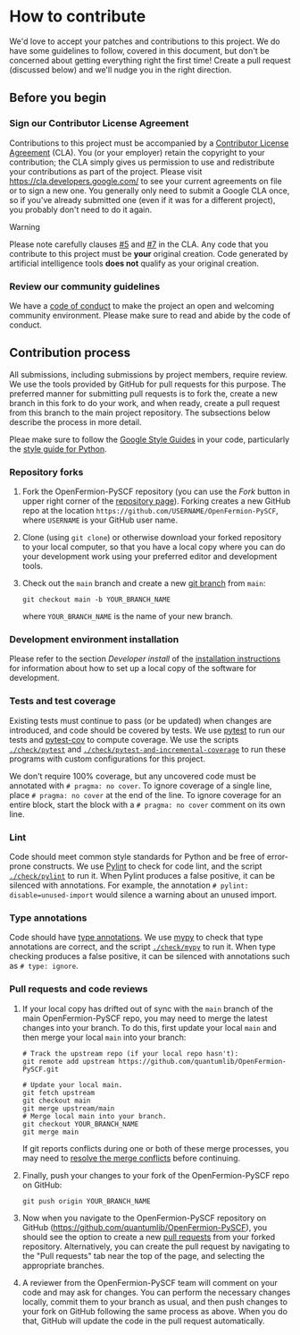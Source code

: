 # How to contribute

We'd love to accept your patches and contributions to this project. We do have
some guidelines to follow, covered in this document, but don't be concerned
about getting everything right the first time! Create a pull request (discussed
below) and we'll nudge you in the right direction.

## Before you begin

### Sign our Contributor License Agreement

Contributions to this project must be accompanied by a [Contributor License
Agreement](https://cla.developers.google.com/about) (CLA). You (or your
employer) retain the copyright to your contribution; the CLA simply gives us
permission to use and redistribute your contributions as part of the project.
Please visit https://cla.developers.google.com/ to see your current agreements
on file or to sign a new one. You generally only need to submit a Google CLA
once, so if you've already submitted one (even if it was for a different
project), you probably don't need to do it again.

> [!WARNING]
> Please note carefully clauses [#5](https://cla.developers.google.com/about/google-corporate#:~:text=You%20represent%20that%20each%20of%20Your%20Contributions%20is%20Your%20original%20creation)
> and [#7](https://cla.developers.google.com/about/google-corporate#:~:text=Should%20You%20wish%20to%20submit%20work%20that%20is%20not%20Your%20original%20creation%2C%20You%20may%20submit%20it%20to%20Google%20separately)
> in the CLA. Any code that you contribute to this project must be **your**
> original creation. Code generated by artificial intelligence tools **does
> not** qualify as your original creation.

### Review our community guidelines

We have a [code of conduct](CODE_OF_CONDUCT.md) to make the project an open and
welcoming community environment. Please make sure to read and abide by the code
of conduct.

## Contribution process

All submissions, including submissions by project members, require review. We
use the tools provided by GitHub for pull requests for this purpose. The
preferred manner for submitting pull requests is to fork the, create a new
branch in this fork to do your work, and when ready, create a pull request from
this branch to the main project repository. The subsections below describe the
process in more detail.

Pleae make sure to follow the [Google Style
Guides](https://google.github.io/styleguide/) in your code, particularly the
[style guide for Python](https://google.github.io/styleguide/pyguide.html).

### Repository forks

1.  Fork the OpenFermion-PySCF repository (you can use the _Fork_ button in
    upper right corner of the [repository
    page](https://github.com/quantumlib/OpenFermion-PySCF)). Forking creates a
    new GitHub repo at the location
    `https://github.com/USERNAME/OpenFermion-PySCF`, where `USERNAME` is your
    GitHub user name.

1.  Clone (using `git clone`) or otherwise download your forked repository to
    your local computer, so that you have a local copy where you can do your
    development work using your preferred editor and development tools.

1.  Check out the `main` branch and create a new [git
    branch](https://git-scm.com/book/en/v2/Git-Branching-Branches-in-a-Nutshell)
    from `main`:

    ```shell
    git checkout main -b YOUR_BRANCH_NAME
    ```

    where `YOUR_BRANCH_NAME` is the name of your new branch.

### Development environment installation

Please refer to the section _Developer install_ of the [installation
instructions](docs/install.md) for information about how to set up a local copy
of the software for development.

### Tests and test coverage

Existing tests must continue to pass (or be updated) when changes are
introduced, and code should be covered by tests. We use
[pytest](https://docs.pytest.org) to run our tests and
[pytest-cov](https://pytest-cov.readthedocs.io) to compute coverage. We use the
scripts [`./check/pytest`](./check/pytest) and
[`./check/pytest-and-incremental-coverage`](./check/pytest-and-incremental-coverage)
to run these programs with custom configurations for this project.

We don't require 100% coverage, but any uncovered code must be annotated with `#
pragma: no cover`. To ignore coverage of a single line, place `# pragma: no
cover` at the end of the line. To ignore coverage for an entire block, start the
block with a `# pragma: no cover` comment on its own line.

### Lint

Code should meet common style standards for Python and be free of error-prone
constructs. We use [Pylint](https://www.pylint.org/) to check for code lint, and
the script [`./check/pylint`](./check/pylint) to run it. When Pylint produces a
false positive, it can be silenced with annotations. For example, the annotation
`# pylint: disable=unused-import` would silence a warning about an unused
import.

### Type annotations

Code should have [type annotations](https://www.python.org/dev/peps/pep-0484/).
We use [mypy](http://mypy-lang.org/) to check that type annotations are correct,
and the script [`./check/mypy`](./check/mypy) to run it. When type checking
produces a false positive, it can be silenced with annotations such as `# type:
ignore`.

### Pull requests and code reviews

1.  If your local copy has drifted out of sync with the `main` branch of the
    main OpenFermion-PySCF repo, you may need to merge the latest changes into
    your branch. To do this, first update your local `main` and then merge your
    local `main` into your branch:

    ```shell
    # Track the upstream repo (if your local repo hasn't):
    git remote add upstream https://github.com/quantumlib/OpenFermion-PySCF.git

    # Update your local main.
    git fetch upstream
    git checkout main
    git merge upstream/main
    # Merge local main into your branch.
    git checkout YOUR_BRANCH_NAME
    git merge main
    ```

    If git reports conflicts during one or both of these merge processes, you
    may need to [resolve the merge conflicts](
    https://docs.github.com/articles/about-merge-conflicts) before continuing.

1.  Finally, push your changes to your fork of the OpenFermion-PySCF repo on
    GitHub:

    ```shell
    git push origin YOUR_BRANCH_NAME
    ```

1.  Now when you navigate to the OpenFermion-PySCF repository on GitHub
    (https://github.com/quantumlib/OpenFermion-PySCF), you should see the option
    to create a new [pull
    requests](https://help.github.com/articles/about-pull-requests/) from your
    forked repository. Alternatively, you can create the pull request by
    navigating to the "Pull requests" tab near the top of the page, and
    selecting the appropriate branches.

1.  A reviewer from the OpenFermion-PySCF team will comment on your code and may
    ask for changes. You can perform the necessary changes locally, commit them
    to your branch as usual, and then push changes to your fork on GitHub
    following the same process as above. When you do that, GitHub will update
    the code in the pull request automatically.
